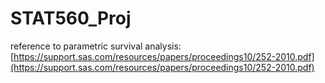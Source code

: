 # STAT560_Proj
reference to parametric survival analysis: [https://support.sas.com/resources/papers/proceedings10/252-2010.pdf](https://support.sas.com/resources/papers/proceedings10/252-2010.pdf)


